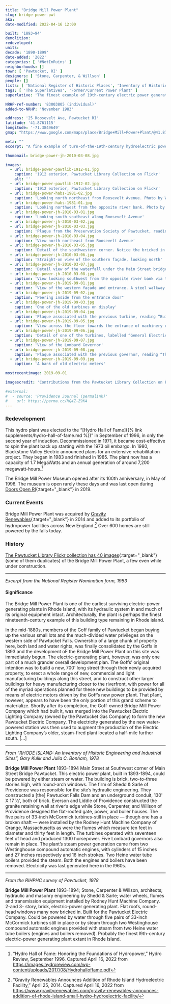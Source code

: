 ```yaml
---
title: "Bridge Mill Power Plant"
slug: bridge-power-pwt
aka:
date-modified: 2022-04-16 12:00

built: '1893–94'
demolition:
redeveloped:
units:
decade: '1890-1899'
date-added: '2022'
categories: [ '#NotInRuins' ]
neighborhoods: []
town: [ 'Pawtucket, RI' ]
designers: [ 'Stone, Carpenter, & Willson' ]
people: []
lists: [ 'National Register of Historic Places', 'Inventory of Historic Engineering & Industrial Sites 1978' ]
tags: [ 'The Superlatives', 'Former/Current Power Plant' ]
superlative: 'The finest example of 19th-century electric power generating plants in the state'

NRHP-ref-number: '83003805 (individual)'
added-to-NRHP: 'November 1983'

address: '25 Roosevelt Ave, Pawtucket RI'
latitude: '41.8761115'
longitude: '-71.3849649'
gmap: "https://www.google.com/maps/place/Bridge+Mill+Power+Plant/@41.8761115,-71.3849649,324m/data=!3m1!1e3!4m5!3m4!1s0x0:0xfecef99c1619faf1!8m2!3d41.8760258!4d-71.3841034"

meta: ""
excerpt: "A fine example of turn-of-the-19th-century hydroelectric power generation situated below Pawtucket Falls along the Blackstone River"

thumbnail: bridge-power-jh-2010-03-08.jpg

images:
  - url: bridge-power-pawtlib-1912-01.jpg
    caption: '1912 exterior, Pawtucket Library Collection on Flickr'
    alt: ''
  - url: bridge-power-pawtlib-1912-02.jpg
    caption: '1912 exterior, Pawtucket Library Collection on Flickr'
  - url: bridge-power-habs-1981-02.jpg
    caption: 'Looking north northeast from Roosevelt Avenue. Photo by Warren Jagger for the National Register Nomination form, 1981'
  - url: bridge-power-habs-1981-01.jpg
    caption: 'Looking northwest from the opposite river bank. Photo by Warren Jagger for the National Register Nomination form, 1981'
  - url: bridge-power-jh-2010-03-01.jpg
    caption: 'Looking south southeast along Roosevelt Avenue'
  - url: bridge-power-jh-2010-03-02.jpg
  - url: bridge-power-jh-2010-03-03.jpg
    caption: 'Plaque from the Preservation Society of Pawtucket, reading “Bridge Mill Power Plant • Built 1894”'
  - url: bridge-power-jh-2010-03-04.jpg
    caption: 'View north northeast from Roosevelt Avenue'
  - url: bridge-power-jh-2010-03-05.jpg
    caption: 'Detail of the southwestern corner. Notice the bricked in half-round windows along the southern façade (to the right in the photo)'
  - url: bridge-power-jh-2010-03-06.jpg
    caption: 'Straight-on view of the southern façade, looking north'
  - url: bridge-power-jh-2010-03-07.jpg
    caption: 'Detail view of the waterfall under the Main Street bridge from the backside of the power plant'
  - url: bridge-power-jh-2010-03-08.jpg
    caption: 'View looking southwest from the opposite river bank via the Main Street bridge'
  - url: bridge-power-jh-2019-09-01.jpg
    caption: 'View of the western façade and entrance. A steel walkway rises over a basement. The wide entrance has sidelights and a lovely half-round window above. Above this, on the second floor, is another smaller half-round window over a rectangular window base.'
  - url: bridge-power-jh-2019-09-02.jpg
    caption: "Peering inside from the entrance door"
  - url: bridge-power-jh-2019-09-03.jpg
    caption: 'One of the old turbines on display'
  - url: bridge-power-jh-2019-09-04.jpg
    caption: 'Plaque associated with the previous turbine, reading “Built by the Chase M’f’g. Co. Orange, Mass., Designed by Shedd & Sarle, Worcester, Mass.”'
  - url: bridge-power-jh-2019-09-05.jpg
    caption: 'View across the floor towards the entrance of machinery on display'
  - url: bridge-power-jh-2019-09-06.jpg
    caption: 'Detail of one of the turbines, labelled “General Electric Company”'
  - url: bridge-power-jh-2019-09-07.jpg
    caption: 'View of the Lombard Governor'
  - url: bridge-power-jh-2019-09-08.jpg
    caption: 'Plaque associated with the previous governor, reading “The Lombard Governor Co. — Ashland, Mass. U.S.A. — Type C No. 64” with associated dates for patents'
  - url: bridge-power-jh-2019-09-09.jpg
    caption: 'A bank of old electric meters'

mostrecentimage: 2019-09-01

imagescredit: 'Contributions from the Pawtucket Library Collection on Flickr and Warren Jagger'

#external:
#  - source: 'Providence Journal (permalink)'
#    url: https://perma.cc/MQ4Z-Z9K4
---
```


### Redevelopment

This hydro plant was elected to the “[Hydro Hall of Fame]({% link supplements/hydro-hall-of-fame.md %})” in September of 1996, in only the second year of induction. Decommissioned in 1971, it became cost-effective to spin the plant back up starting with the 1973 oil embargo. In 1980, Blackstone Valley Electric announced plans for an extensive rehabilitation project. They began in 1983 and finished in 1985. The plant now has a capacity of 1.7 MegaWatts and an annual generation of around 7,200 megawatt-hours.[^1]

The Bridge Mill Power Museum opened after its 100th anniversary, in May of 1996. The museum is open rarely these days and was last open during [Doors Open RI](http://www.doorsopenri.org){:target="_blank"} in 2019. 

[^1]: “Hydro Hall of Fame: Honoring the Foundations of Hydropower,” Hydro Review, September 1996. Captured April 16, 2022 from https://images.hydroreview.com/wp-content/uploads/2017/08/Hydrohalloffame.pdf 


### Current Events

Bridge Mill Power Plant was acquired by [Gravity Renewables](//www.gravityrenewables.com/work/pawtucket-no-2-hydro-project/){:target="_blank"} in 2014 and added to its portfolio of hydropower facilities across New England.[^2] Over 600 homes are still powered by the falls today. 

[^2]: “Gravity Renewables Announces Addition of Rhode Island Hydroelectric Facility,” April 25, 2014. Captured April 16, 2022 from https://www.gravityrenewables.com/gravity-renewables-announces-addition-of-rhode-island-small-hydro-hydroelectric-facility/


### History

[The Pawtucket Library Flickr collection has 40 images](//www.flickr.com/photos/pawtucketlibrary/albums/72157710140971246){:target="_blank"} (some of them duplicates) of the Bridge Mill Power Plant, a few even while under construction.

***

_Excerpt from the National Register Nomination form, 1983_

#### Significance

The Bridge Mill Power Plant is one of the earliest surviving electric-power generating plants in Rhode Island, with its hydraulic system in and much of its original equipment intact. Architecturally, the plant is perhaps the finest nineteenth-century example of this building type remaining in Rhode island.

In the mid-1880s, members of the Goff family of Pawtucket began buying up the various small lots and the much-divided water privileges on the western side of Pawtucket Falls. Ownership of a large chunk of property here, both land and water rights, was finally consolidated by the Goffs in 1893 and the development oF the Bridge Mill Power Plant on this site was immediately begun. The electric-generating plant, however, was only one part of a much grander overall development plan. The Goffs’ original intention was to build a new, 700' long street through their newly acquired property, to erect a whole range of new, commercial and light manufacturing buildings along this street, and to construct other larger buildings for heavy manufacturing closer to the riverfront, with power for all of the myriad operations planned for these new buildings to be provided by means of electric motors driven by the Goff’s new power p1ant. That p1ant, however, appears to have been the only portion of this grand scheme to materialize. Shortly after its completion, the Goff-owned Bridge Mill Power Company which had built it, was merged into the Pawtucket Electric Lighting Company (owned by the Pawtucket Gas Company) to form the new Pawtucket Electric Company. The electricity generated by the new water-powered station was then used to augment the production of the Electric Lighting Company’s older, steam-fired plant located a half-mile further south. […]

***

_From “RHODE ISLAND: An Inventory of Historic Engineering and Industrial Sites”, Gary Kulik and Julia C. Bonham, 1978_

**Bridge Mill Power Plant** 1893-1894 Main Street at Southwest corner of Main Street Bridge Pawtucket. This electric power plant, built in 1893-1894, could be powered by either steam or water. The building is brick, two-to-three stories high, with round-arch windows. The firm of Shedd & Sarle of Providence was responsible for the site’s hydraulic engineering. They constructed a [the] Pawtucket Falls Dam and an underground conduit, 130' X 17 1⁄2', both of brick. Everson and Liddle of Providence constructed the granite retaining wall at river’s edge while Stone, Carpenter, and Willson of Providence designed the flat-roofed gate, power, and boiler houses. The five pairs of 33-inch McCormick turbines-still in place — though one has a broken shaft — were installed by the Rodney Hunt Machine Company of Orange, Massachusetts as were the flumes which measure ten feet in diameter and thirty feet in length. The turbines operated with seventeen feet of head and produced 1300 horsepower. Five Lombard governors also remain in place. The plant’s steam power generation came from two Westinghouse compound automatic engines, with cylinders of 15 inches and 27 inches respectively and 16 inch strokes. Two Heine water tube boilers provided the steam. Both the engines and boilers have been removed. Electricity was last generated here in the l960s. 

***

_From the RIHPHC survey of Pawtucket, 1978_

**Bridge Mill Power Plant** 1893-1894; Stone, Carpenter & Willson, architects; hydraulic and masonry engineering by Shedd & Sarle; water wheels, flumes and transmission equipment installed by Rodney Hunt Machine Company. 2-and 3- story, brick, electric-power generating plant. Flat roofs, round-head windows many now bricked in. Built for the Pawtucket Electric Company. Could be powered by water through five pairs of 33-inch McCormick turbines still in place or by steam through two Westinghouse compound automatic engines provided with steam from two Heine water tube boilers (engines and boilers removed). Probably the finest l9th-century electric-power generating plant extant in Rhode Island. 
